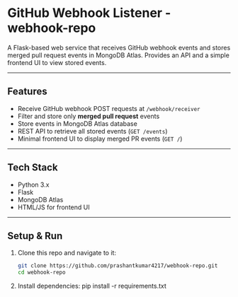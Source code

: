 # GitHub Webhook Listener - webhook-repo

A Flask-based web service that receives GitHub webhook events and stores merged pull request events in MongoDB Atlas. Provides an API and a simple frontend UI to view stored events.

---

## Features

- Receive GitHub webhook POST requests at `/webhook/receiver`
- Filter and store only **merged pull request** events
- Store events in MongoDB Atlas database
- REST API to retrieve all stored events (`GET /events`)
- Minimal frontend UI to display merged PR events (`GET /`)

---

## Tech Stack

- Python 3.x
- Flask
- MongoDB Atlas
- HTML/JS for frontend UI

---

## Setup & Run

1. Clone this repo and navigate to it:

   ```bash
   git clone https://github.com/prashantkumar4217/webhook-repo.git
   cd webhook-repo
2. Install dependencies:
   pip install -r requirements.txt
